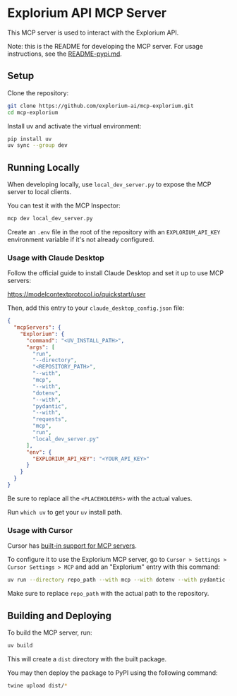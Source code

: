 # Explorium API MCP Server
This MCP server is used to interact with the Explorium API.

Note: this is the README for developing the MCP server. For usage instructions, see the [README-pypi.md](README-pypi.md).

## Setup

Clone the repository:

```bash
git clone https://github.com/explorium-ai/mcp-explorium.git
cd mcp-explorium
```

Install uv and activate the virtual environment:

```bash
pip install uv
uv sync --group dev
```

## Running Locally

When developing locally, use `local_dev_server.py` to expose the MCP server to local clients.

You can test it with the MCP Inspector:

```bash
mcp dev local_dev_server.py
```

Create an `.env` file in the root of the repository with an
`EXPLORIUM_API_KEY` environment variable if it's not already configured.

### Usage with Claude Desktop

Follow the official guide to install Claude Desktop and set it up to use MCP servers:

https://modelcontextprotocol.io/quickstart/user

Then, add this entry to your `claude_desktop_config.json` file:

```json
{
  "mcpServers": {
    "Explorium": {
      "command": "<UV_INSTALL_PATH>",
      "args": [
        "run",
        "--directory",
        "<REPOSITORY_PATH>",
        "--with",
        "mcp",
        "--with",
        "dotenv",
        "--with",
        "pydantic",
        "--with",
        "requests",
        "mcp",
        "run",
        "local_dev_server.py"
      ],
      "env": {
        "EXPLORIUM_API_KEY": "<YOUR_API_KEY>"
      }
    }
  }
}
```

Be sure to replace all the `<PLACEHOLDERS>` with the actual values.

Run `which uv` to get your `uv` install path.

### Usage with Cursor

Cursor has [built-in support for MCP servers](https://docs.cursor.com/context/model-context-protocol).

To configure it to use the Explorium MCP server, go to
`Cursor > Settings > Cursor Settings > MCP` and add an "Explorium" entry
with this command:

```bash
uv run --directory repo_path --with mcp --with dotenv --with pydantic --with requests mcp run local_dev_server.py
```

Make sure to replace `repo_path` with the actual path to the repository.

## Building and Deploying

To build the MCP server, run:

```bash
uv build
```

This will create a `dist` directory with the built package.

You may then deploy the package to PyPI using the following command:

```bash
twine upload dist/*
```

